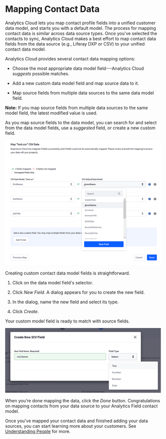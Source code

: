 # Mapping Contact Data [](id=mapping-contact-data)

Analytics Cloud lets you map contact profile fields into a unified customer data
model, and starts you with a default model. The process for mapping contact data
is similar across data source types. Once you've selected the contacts to sync,
Analytics Cloud makes a best effort to map contact data fields from the data
source (e.g., Liferay DXP or CSV) to your unified contact data model. 

Analytics Cloud provides several contact data mapping options:

- Choose the most appropriate data model field---Analytics Cloud *suggests* 
possible matches.

- Add a new custom data model field and map source data to it.

- Map source fields from multiple data sources to the same data model field.

**Note:** If you map source fields from multiple data sources to the same model
field, the latest modified value is used. 

As you map source fields to the data model, you can search for and select from
the data model fields, use a *suggested* field, or create a new custom field. 

![Figure 1: Analytics Cloud facilitates finding appropriate data model fields and offering suggestions.](../../images/mapping-contact-data.png)

Creating custom contact data model fields is straightforward. 

1. Click on the data model field's selector.

2. Click *New Field*. A dialog appears for you to create the new field.

3. In the dialog, name the new field and select its type.

4. Click *Create*.

Your custom model field is ready to match with source fields. 

![Figure 2: Creating new data model fields is easy.](../../images/new-contact-field.png)

When you’re done mapping the data, click the *Done* button. Congratulations on
mapping contacts from your data source to your Analytics Field contact model. 

Once you've mapped your contact data and finished adding your data sources, you
can start learning more about your customers. See 
[Understanding People](https://github.com/liferay/liferay-docs/blob/master/discover/analytics-cloud/articles/03-understanding-people/00-understanding-people-intro.markdown)
for more.
